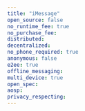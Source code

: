 ```yaml
---
title: "iMessage"
open_source: false
no_runtime_fee: true
no_purchase_fee:
distributed: 
decentralized: 
no_phone_required: true
anonymous: false
e2ee: true
offline_messaging: 
multi_device: true
open_spec: 
aosp: 
privacy_respecting:
---
```

